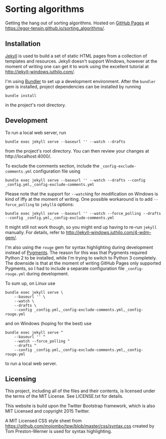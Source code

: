 # Sorting algorithms

Getting the hang out of sorting algorithms.
Hosted on [GitHub Pages](https://pages.github.com) at https://egor-tensin.github.io/sorting_algorithms/.

## Installation

[Jekyll](http://jekyllrb.com/) is used to build a set of static HTML pages from a collection of templates and resources.
Jekyll doesn't support Windows, however at the moment of writing one can get it to work using the excellent tutorial at http://jekyll-windows.juthilo.com/.

I'm using [Bundler](http://bundler.io/) to set up a development environment.
After the `bundler` gem is installed, project dependencies can be installed by running

    bundle install

in the project's root directory.

## Development

To run a local web server, run

    bundle exec jekyll serve --baseurl '' --watch --drafts

from the project's root directory.
You can then review your changes at http://localhost:4000/.

To exclude the comments section, include the `_config-exclude-comments.yml` configuration file using

    bundle exec jekyll serve --baseurl '' --watch --drafts --config _config.yml,_config-exclude-comments.yml

Please note that the support for `--watch`ing for modification on Windows is kind of iffy at the moment of writing.
One possible workaround is to add `--force_polling` to `jekyll`s options:

    bundle exec jekyll serve --baseurl '' --watch --force_polling --drafts --config _config.yml,_config-exclude-comments.yml

It might still not work though, so you might end up having to re-run `jekyll` manually.
For details, refer to http://jekyll-windows.juthilo.com/4-wdm-gem/.

I'm also using the `rouge` gem for syntax highlighting during development instead of [Pygments](http://pygments.org/).
The reason for this was that Pygments required Python 2 to be installed, while I'm trying to switch to Python 3 completely.
The downside is that at the moment of writing GitHub Pages only supported Pygments, so I had to include a separate configuration file `_config-rouge.yml` during development.

To sum up, on Linux use

    bundle exec jekyll serve \
        --baseurl '' \
        --watch \
        --drafts \
        --config _config.yml,_config-exclude-comments.yml,_config-rouge.yml

and on Windows (hoping for the best) use

    bundle exec jekyll serve ^
        --baseurl '' ^
        --watch --force_polling ^
        --drafts ^
        --config _config.yml,_config-exclude-comments.yml,_config-rouge.yml

to run a local web server.

## Licensing

This project, including all of the files and their contents, is licensed under the terms of the MIT License.
See LICENSE.txt for details.

This website is build upon the Twitter Bootstrap framework, which is also MIT Licensed and copyright 2015 Twitter.

A MIT Licensed CSS style sheet from https://github.com/mojombo/tpw/blob/master/css/syntax.css created by Tom Preston-Werner is used for syntax highlighting.
